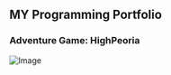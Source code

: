 ## MY Programming Portfolio 

### Adventure Game: HighPeoria
![Image](file:///Users/meechy/Desktop/Highpeoria.jpg)
